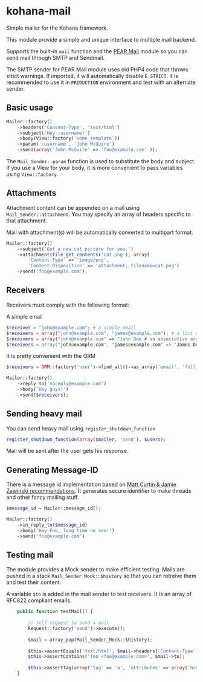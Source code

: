 kohana-mail
===========

Simple mailer for the Kohana framework.

This module provide a simple and unique interface to multiple mail backend.

Supports the built-in `mail` function and the [PEAR Mail](http://pear.php.net/package/Mail/) module so you can send mail through SMTP and Sendmail.

The SMTP sender for PEAR Mail module uses old PHP4 code that throws strict warnings. If imported, it will automatically disable `E_STRICT`. It is recommended to use it in `PRODUCTION` environment and test with an alternate sender.

Basic usage
-----------
```php
Mailer::factory()
    ->headers('Content-Type', 'text/html')
    ->subject('Hey :username!')
    ->body(View::factory('some_template'))
    ->param(':username', 'John McGuire')
    ->send(array('John McGuire' => 'foo@example.com' ));
```

The ```Mail_Sender::param``` function is used to substitute the body and subject. If you use a 
View for your body, it is more convenient to pass variables using ```View::factory```.

Attachments
-----------
Attachment content can be appended on a mail using ```Mail_Sender::attachment```. You may specify an array of 
headers specific to that attachment.

Mail with attachment(s) will be automatically converted to multipart format.

```php
Mailer::factory()
    ->subject('Got a new cat picture for you.')
    ->attachment(file_get_contents('cat.png'), array(
        'Content-Type' => 'image/png',
        'Content-Disposition' => 'attachment; filename=cat.png')
    ->send('foo@example.com');
```

Receivers
---------
Receivers must comply with the following format:

A simple email

```php
$receiver = "john@example.com"; # a simple email
$receivers = array("john@example.com", "james@example.com"); # a list of emails
$receivers = array("john@example.com" => "John Doe # an associative array
$receivers = array("john@example.com", "james@example.com" => "James Doe"); # a mixed array
```

It is pretty convenient with the ORM
```php
$receivers = ORM::factory('user')->find_all()->as_array('email', 'full_name');

Mailer::factory()
    ->reply_to('noreply@example.com')
    ->body('Hey guys!')
    ->send($receivers);
```

Sending heavy mail
------------------
You can send heavy mail using ```register_shutdown_function```

```php
register_shutdown_function(array($mailer, 'send'), $users);
```

Mail will be sent after the user gets his response.

Generating Message-ID
---------------------
There is a message id implementation based on [Matt Curtin & Jamie Zawinski recommendations](http://www.jwz.org/doc/mid.html). It generates
secure identifier to make threads and other fancy mailing stuff.

```php
$message_id = Mailer::message_id();

Mailer::factory()
    ->in_reply_to($message_id)
    ->body('Hey Foo, long time no see!')
    ->send('foo@example.com')
```

Testing mail
------------
The module provides a Mock sender to make efficient testing. Mails are pushed in a stack `Mail_Sender_Mock::$history` so that you can retreive them and test their content.

A variable `$to` is added in the mail sender to test receivers. It is an array of RFC822 compliant emails.

```php
    public function testMail() {
    
        // self-request to send a mail
        Request::factory('send')->execute();
    
        $mail = array_pop(Mail_Sender_Mock::$history);
        
        $this->assertEquals('text/html', $mail->headers('Content-Type'));
        $this->assertContains('foo <foo@example.com>', $mail->to);
        
        $this->assertTag(array('tag' => 'a', 'attributes' => array('href' => 'http://example.com')), $mail->body());
    }

```
